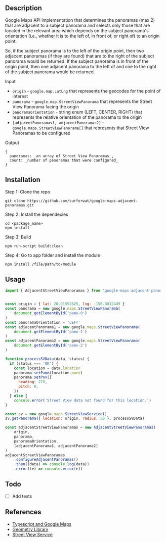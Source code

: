 ## Description

Google Maps API implementation that determines the panoramas (max 2) that are adjacent to a subject panorama and selects only those that are located in the relevant area which depends on the subject panorama's orientation (i.e., whether it is to the left of, in front of, or right of) to an origin point. 

So, if the subject panorama is to the left of the origin point, then two adjacent panoramas (if they are found) that are to the right of the subject panorama would be returned. If the subject panorama is in front of the origin point, then one adjacent panorama to the left of and one to the right of the subject panorama would be returned.

Input
* `origin` - `google.map.LatLng` that represents the geocodes for the point of interest
* `panorama` - `google.map.StreetViewPanorama` that represents the Street View Panorama facing the origin 
* `panoramaOrientation` - string enum (LEFT, CENTER, RIGHT) that represents the relative orientation of the panorama to the origin
* `[adjacentPanoramas1, adjacentPanoramas2]` - `google.maps.StreetViewPanorama[]` that represents that Street View Panoramas to be configured

Output
```
{
  panoramas: _an array of Street View Panoramas_,
  count: _number of panoramas that were configured_
}
```


## Installation

Step 1: Clone the repo 

```
git clone https://github.com/surferwat/google-maps-adjacent-panoramas.git
```

Step 2: Install the dependecies

```
cd <package_name>
npm install
```

Step 3: Build 
```
npm run-script build:clean
```

Step 4: Go to app folder and install the module

```
npm install /file/path/to/module
```

## Usage

```javascript
import { AdjacentStreetViewPanoramas } from 'google-maps-adjacent-panoramas'


const origin = { lat: 20.91592625, lng: -156.3812449 } 
const panorama = new google.maps.StreetViewPanorama(
    document.getElementById('pano-0')
)
const panoramaOrientation = 'LEFT'
const adjacentPanorama1 = new google.maps.StreetViewPanorama(
    document.getElementById('pano-1')
)
const adjacentPanorama2 = new google.maps.StreetViewPanorama(
    document.getElementById('pano-2')
)

function processSVData(data, status) {
  if (status === 'OK') {
    const location = data.location
    panorama.setPano(location.pano)
    panorama.setPov({
      heading: 270,
      pitch: 0,
    })
  } else {
    console.error('Street View data not found for this location.')
}

const sv = new google.maps.StreetViewService()
sv.getPanorama({ location: origin, radius: 50 }, processSVData)

const adjacentStreetViewPanoramas = new AdjacentStreetViewPanoramas(
    origin, 
    panorama, 
    panoramaOrientation,
    [adjacentPanorama1, adjacentPanorama2]
)
adjacentStreetViewPanoramas
    .configureAdjacentPanoramas()
    .then((data) => console.log(data))
    .error((e) => console.error(e))
```

## Todo 

* [ ] Add tests

## References

* [Typescript and Google Maps](https://developers.google.com/maps/documentation/javascript/using-typescript)
* [Geometry Library](https://developers.google.com/maps/documentation/javascript/reference/geometry)
* [Street View Service](https://developers.google.com/maps/documentation/javascript/streetview#maps_streetview_service-javascript)